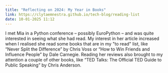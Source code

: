 ```yaml
---
title: "Reflecting on 2024: My Year in Books"
link: https://clytaemnestra.github.io/tech-blog/reading-list
date: 10-01-2025 11:12
---
```


I met Mia in a Python conference – possibly EuroPython – and was quite interested in seeing what she had read.
My interest in her article increased when I realised she read some books that are in my "to read" list, like “Never Split the Difference” by Chris Voss or “How to Win Friends and Influence People” by Dale Carnegie.
Reading her reviews also brought to my attention a couple of other books, like “TED Talks: The Official TED Guide to Public Speaking” by Chris Anderson.
